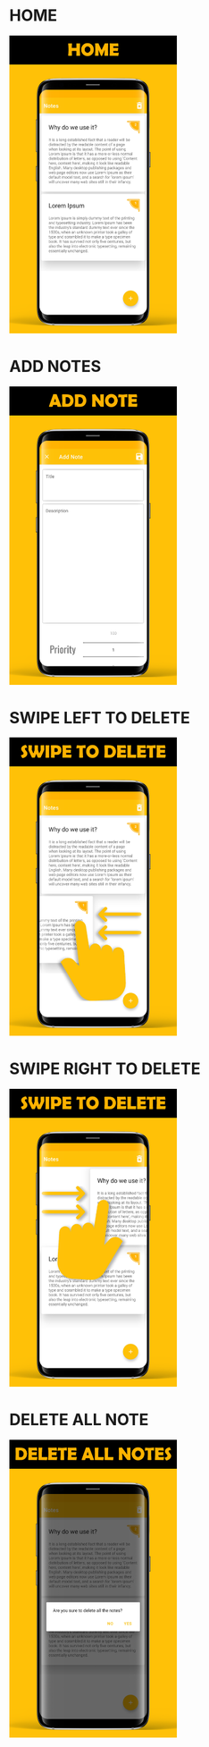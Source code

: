 # HOME
<img src="images/home_ss.png" width=300>

# ADD NOTES
<img src="images/add_note.png" width=300>

# SWIPE LEFT TO DELETE
<img src="images/swipe_to _delete_left.png" width=300>

# SWIPE RIGHT TO DELETE
<img src="images/swipe_to _delete_right.png" width=300>

# DELETE ALL NOTE
<img src="images/delete_all_notes.png" width=300>
